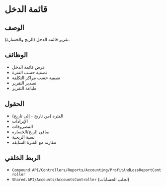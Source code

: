 # قائمة الدخل

## الوصف
تقرير قائمة الدخل (الربح والخسارة).

## الوظائف
- عرض قائمة الدخل
- تصفية حسب الفترة
- تصفية حسب مراكز التكلفة
- تصدير التقرير
- طباعة التقرير

## الحقول
- الفترة (من تاريخ - إلى تاريخ)
- الإيرادات
- المصروفات
- صافي الربح/الخسارة
- نسبة الربحية
- مقارنة مع الفترة السابقة

## الربط الخلفي
- `Compound.API/Controllers/Reports/Accounting/ProfitAndLossReportController`
- `Shared.API/Accounts/AccountsController` (لجلب الحسابات)
